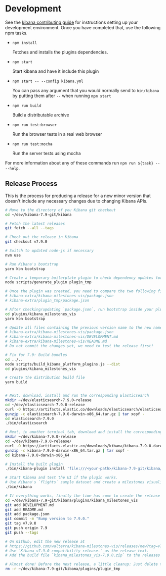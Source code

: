 # Development

See the [kibana contributing guide](https://github.com/elastic/kibana/blob/master/CONTRIBUTING.md) for instructions setting up your development environment. Once you have completed that, use the following npm tasks.

  - `npm install`

    Fetches and installs the plugins dependencies.

  - `npm start`

    Start kibana and have it include this plugin

  - `npm start -- --config kibana.yml`

    You can pass any argument that you would normally send to `bin/kibana` by putting them after `--` when running `npm start`

  - `npm run build`

    Build a distributable archive

  - `npm run test:browser`

    Run the browser tests in a real web browser

  - `npm run test:mocha`

    Run the server tests using mocha

For more information about any of these commands run `npm run ${task} -- --help`.

## Release Process

This is the process for producing a release for a new minor version that doesn't include any necessary changes due to changing Kibana APIs.

```bash
# Move to the directory of you Kibana git checkout
cd ~/dev/kibana-7.9-git/kibana

# Fetch the latest releases
git fetch --all --tags

# Check out the release in Kibana
git checkout v7.9.0

# Switch to updated node-js if necessary
nvm use

# Run Kibana's bootstrap
yarn kbn bootstrap

# Create a temporary boilerplate plugin to check dependency updates for plugins
node scripts/generate_plugin plugin_tmp

# Once the plugin was created, you need to compare the two following files and if necessary update the dependencies in your `package.json`
# kibana-extra/kibana-milestones-vis/package.json
# kibana-extra/plugin_tmp/package.json

# After checking/updating `package.json`, run bootstrap inside your plugin's directory
cd plugins/kibana_milestones_vis
yarn kbn bootstrap

# Update all files containing the previous version name to the new name
# kibana-extra/kibana-milestones-vis/package.json
# kibana-extra/kibana-milestones-vis/DEVELOPMENT.md
# kibana-extra/kibana-milestones-vis/README.md
# Do not commit the changes yet, we need to test the release first!

# Fix for 7.9: Build bundles
cd ../..
node scripts/build_kibana_platform_plugins.js --dist
cd plugins/kibana_milestones_vis

# Create the distribution build file
yarn build


# Next, download, install and run the corresponding Elasticsearch
mkdir ~/dev/elasticsearch-7.9.0-release
cd ~/dev/elasticsearch-7.9.0-release
curl -O https://artifacts.elastic.co/downloads/elasticsearch/elasticsearch-7.9.0-darwin-x86_64.tar.gz
gunzip -c elasticsearch-7.9.0-darwin-x86_64.tar.gz | tar xopf -
cd elasticsearch-7.9.0
./bin/elasticsearch

# Next, in another terminal tab, download and install the corresponding Kibana release to test the build
mkdir ~/dev/kibana-7.9.0-release
cd ~/dev/kibana-7.9.0-release/
curl -O https://artifacts.elastic.co/downloads/kibana/kibana-7.9.0-darwin-x86_64.tar.gz
gunzip -c kibana-7.9.0-darwin-x86_64.tar.gz | tar xopf -
cd kibana-7.9.0-darwin-x86_64

# Install the built plugin
./bin/kibana-plugin install 'file:///<your-path>/kibana-7.9-git/kibana/plugins/kibana_milestones_vis/build/kibana_milestones_vis-7.9.0.zip'

# Start Kibana and test the UI if the plugin works.
# Use Kibana's `flights` sample dataset and create a milestones visualization.
./bin/kibana

# If everything works, finally the time has come to create the release on Github.
cd ~/dev/kibana-7.9-git/kibana/plugins/kibana_milestones_vis
git add DEVELOPMENT.md
git add README.md
git add package.json
git commit -m "Bump version to 7.9.0."
git tag v7.9.0
git push origin 7.9
git push --tags

# On Github, edit the new release at
# https://github.com/walterra/kibana-milestones-vis/releases/new?tag=v7.9.0
# Use `Kibana v7.9.0 compatibility release.` as the release text.
# Add the build file `kibana_milestones_vis-7.9.0.zip` to the releases' binaries.

# Almost done! Before the next release, a little cleanup: Just delete the temporary plugin you create so you can create another one for comparison for the next release.
rm -r ~/dev/kibana-7.9-git/kibana/plugins/plugin_tmp
```
